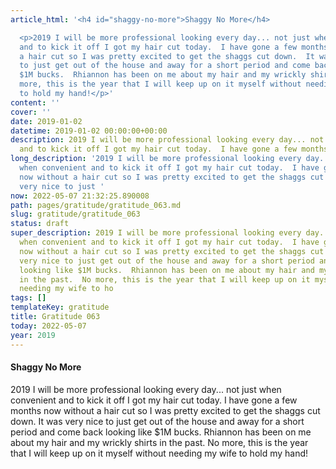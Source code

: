 ```yaml
---
article_html: '<h4 id="shaggy-no-more">Shaggy No More</h4>

  <p>2019 I will be more professional looking every day... not just when convenient
  and to kick it off I got my hair cut today.  I have gone a few months now without
  a hair cut so I was pretty excited to get the shaggs cut down.  It was very nice
  to just get out of the house and away for a short period and come back looking like
  $1M bucks.  Rhiannon has been on me about my hair and my wrickly shirts in the past.  No
  more, this is the year that I will keep up on it myself without needing my wife
  to hold my hand!</p>'
content: ''
cover: ''
date: 2019-01-02
datetime: 2019-01-02 00:00:00+00:00
description: 2019 I will be more professional looking every day... not just when convenient
  and to kick it off I got my hair cut today.  I have gone a few months now without
long_description: '2019 I will be more professional looking every day... not just
  when convenient and to kick it off I got my hair cut today.  I have gone a few months
  now without a hair cut so I was pretty excited to get the shaggs cut down.  It was
  very nice to just '
now: 2022-05-07 21:32:25.890008
path: pages/gratitude/gratitude_063.md
slug: gratitude/gratitude_063
status: draft
super_description: 2019 I will be more professional looking every day... not just
  when convenient and to kick it off I got my hair cut today.  I have gone a few months
  now without a hair cut so I was pretty excited to get the shaggs cut down.  It was
  very nice to just get out of the house and away for a short period and come back
  looking like $1M bucks.  Rhiannon has been on me about my hair and my wrickly shirts
  in the past.  No more, this is the year that I will keep up on it myself without
  needing my wife to ho
tags: []
templateKey: gratitude
title: Gratitude 063
today: 2022-05-07
year: 2019
---
```


#### Shaggy No More

2019 I will be more professional looking every day... not just when convenient and to kick it off I got my hair cut today.  I have gone a few months now without a hair cut so I was pretty excited to get the shaggs cut down.  It was very nice to just get out of the house and away for a short period and come back looking like $1M bucks.  Rhiannon has been on me about my hair and my wrickly shirts in the past.  No more, this is the year that I will keep up on it myself without needing my wife to hold my hand!